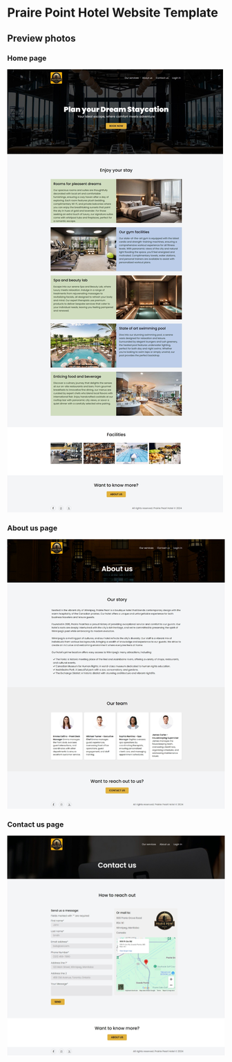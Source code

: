 # Praire Point Hotel Website Template



## Preview photos 

### Home page
![Home page](./assets/img/home-page.jpeg "Prarie Point Hotel home page")
<br>
### About us page
![About us page](./assets/img/about-us-page.jpeg "Prarie Point Hotel about us page")
<br>
### Contact us page
![Contact us page](./assets/img/contact-us-page.jpeg "Prarie Point Hotel contact us page")